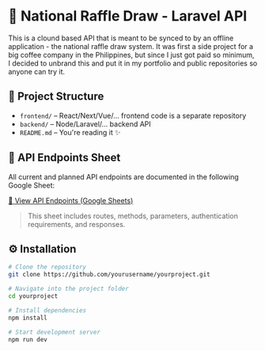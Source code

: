 # 🚀 National Raffle Draw - Laravel API

This is a clound based API that is meant to be synced to by an offline application - the national raffle draw system. It was first a side project for a big coffee company in the Philippines, but since I just got paid so minimum, I decided to unbrand this and put it in my portfolio and public repositories so anyone can try it.

## 📂 Project Structure

-   `frontend/` – React/Next/Vue/... frontend code is a separate repository
-   `backend/` – Node/Laravel/... backend API
-   `README.md` – You're reading it ✨

## 🔗 API Endpoints Sheet

All current and planned API endpoints are documented in the following Google Sheet:

[📄 View API Endpoints (Google Sheets)](https://docs.google.com/spreadsheets/d/1xzjfTCkI4sQHVth59H1NGnD9fjUjBYOR8o6Xcr7osCE/edit?usp=sharing)

> This sheet includes routes, methods, parameters, authentication requirements, and responses.

## ⚙️ Installation

```bash
# Clone the repository
git clone https://github.com/yourusername/yourproject.git

# Navigate into the project folder
cd yourproject

# Install dependencies
npm install

# Start development server
npm run dev
```
